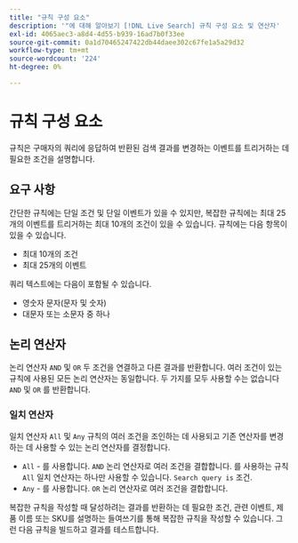 ```yaml
---
title: "규칙 구성 요소"
description: '"에 대해 알아보기 [!DNL Live Search] 규칙 구성 요소 및 연산자'
exl-id: 4065aec3-a8d4-4d55-b939-16ad7b0f33ee
source-git-commit: 0a1d70465247422db44daee302c67fe1a5a29d32
workflow-type: tm+mt
source-wordcount: '224'
ht-degree: 0%

---
```


# 규칙 구성 요소

규칙은 구매자의 쿼리에 응답하여 반환된 검색 결과를 변경하는 이벤트를 트리거하는 데 필요한 조건을 설명합니다.

## 요구 사항

간단한 규칙에는 단일 조건 및 단일 이벤트가 있을 수 있지만, 복잡한 규칙에는 최대 25개의 이벤트를 트리거하는 최대 10개의 조건이 있을 수 있습니다.
규칙에는 다음 항목이 있을 수 있습니다.

* 최대 10개의 조건
* 최대 25개의 이벤트

쿼리 텍스트에는 다음이 포함될 수 있습니다.

* 영숫자 문자(문자 및 숫자)
* 대문자 또는 소문자 중 하나

## 논리 연산자

논리 연산자 `AND` 및 `OR` 두 조건을 연결하고 다른 결과를 반환합니다. 여러 조건이 있는 규칙에 사용된 모든 논리 연산자는 동일합니다. 두 가지를 모두 사용할 수는 없습니다 `AND` 및 `OR` 를 반환합니다.

### 일치 연산자

일치 연산자 `All` 및 `Any` 규칙의 여러 조건을 조인하는 데 사용되고 기존 연산자를 변경하는 데 사용할 수 있는 논리 연산자를 결정합니다.

* `All` - 를 사용합니다. `AND` 논리 연산자로 여러 조건을 결합합니다. 를 사용하는 규칙 `All` 일치 연산자는 하나만 사용할 수 있습니다. `Search query is` 조건.
* `Any` - 를 사용합니다. `OR` 논리 연산자로 여러 조건을 결합합니다.

복잡한 규칙을 작성할 때 달성하려는 결과를 반환하는 데 필요한 조건, 관련 이벤트, 제품 이름 또는 SKU를 설명하는 들여쓰기를 통해 복잡한 규칙을 작성할 수 있습니다. 그런 다음 규칙을 빌드하고 결과를 테스트합니다.

